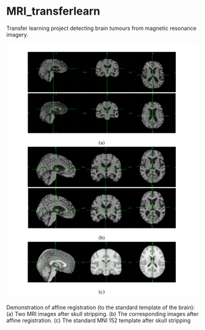 # MRI_transferlearn
Transfer learning project detecting brain tumours from magnetic resonance imagery.

![alt text](https://github.com/dominicwllmsn/MRI_transferlearn/blob/master/brain_preprocessing.png "brain preprocessing (a)(b)(c)")

Demonstration of affine registration (to the standard template of the brain): (a) Two MRI images after skull stripping. (b) The corresponding images after affine registration. (c) The standard MNI 152 template after skull stripping
